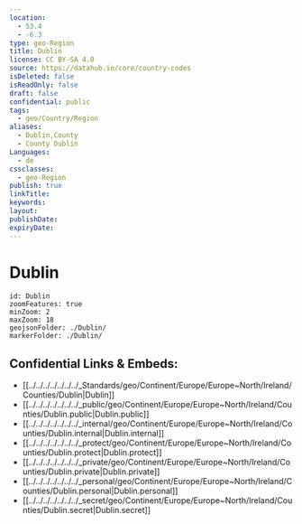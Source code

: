 ```yaml
---
location:
  - 53.4
  - -6.3
type: geo-Region
title: Dublin
license: CC BY-SA 4.0
source: https://datahub.io/core/country-codes
isDeleted: false
isReadOnly: false
draft: false
confidential: public
tags:
  - geo/Country/Region
aliases:
  - Dublin,County
  - County Dublin
Languages:
  - de
cssclasses:
  - geo-Region
publish: true
linkTitle: 
keywords: 
layout: 
publishDate: 
expiryDate:
---
```


# Dublin

```leaflet
id: Dublin
zoomFeatures: true 
minZoom: 2 
maxZoom: 18
geojsonFolder: ./Dublin/
markerFolder: ./Dublin/
```


## Confidential Links & Embeds: 
- [[../../../../../../../_Standards/geo/Continent/Europe/Europe~North/Ireland/Counties/Dublin|Dublin]] 
- [[../../../../../../../_public/geo/Continent/Europe/Europe~North/Ireland/Counties/Dublin.public|Dublin.public]] 
- [[../../../../../../../_internal/geo/Continent/Europe/Europe~North/Ireland/Counties/Dublin.internal|Dublin.internal]] 
- [[../../../../../../../_protect/geo/Continent/Europe/Europe~North/Ireland/Counties/Dublin.protect|Dublin.protect]] 
- [[../../../../../../../_private/geo/Continent/Europe/Europe~North/Ireland/Counties/Dublin.private|Dublin.private]] 
- [[../../../../../../../_personal/geo/Continent/Europe/Europe~North/Ireland/Counties/Dublin.personal|Dublin.personal]] 
- [[../../../../../../../_secret/geo/Continent/Europe/Europe~North/Ireland/Counties/Dublin.secret|Dublin.secret]] 

